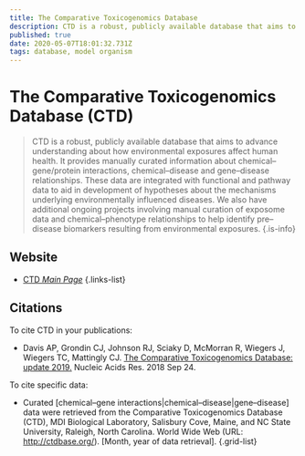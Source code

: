 ```yaml
---
title: The Comparative Toxicogenomics Database
description: CTD is a robust, publicly available database that aims to advance understanding about how environmental exposures affect human health.
published: true
date: 2020-05-07T18:01:32.731Z
tags: database, model organism
---
```


# The Comparative Toxicogenomics Database (CTD)

> CTD is a robust, publicly available database that aims to advance understanding about how environmental exposures affect human health. It provides manually curated information about chemical–gene/protein interactions, chemical–disease and gene–disease relationships. These data are integrated with functional and pathway data to aid in development of hypotheses about the mechanisms underlying environmentally influenced diseases.
&NewLine;
We also have additional ongoing projects involving manual curation of exposome data and chemical–phenotype relationships to help identify pre–disease biomarkers resulting from environmental exposures.
{.is-info}

 

## Website 

- [CTD *Main Page*](http://ctdbase.org/)
 {.links-list}

## Citations
To cite CTD in your publications:
- Davis AP, Grondin CJ, Johnson RJ, Sciaky D, McMorran R, Wiegers J, Wiegers TC, Mattingly CJ. [The Comparative Toxicogenomics Database: update 2019.](https://academic.oup.com/nar/article/47/D1/D948/5106145) Nucleic Acids Res. 2018 Sep 24.

To cite specific data:
- Curated [chemical–gene interactions|chemical–disease|gene–disease] data were retrieved from the Comparative Toxicogenomics Database (CTD), MDI Biological Laboratory, Salisbury Cove, Maine, and NC State University, Raleigh, North Carolina. World Wide Web (URL: http://ctdbase.org/). [Month, year of data retrieval].
{.grid-list}